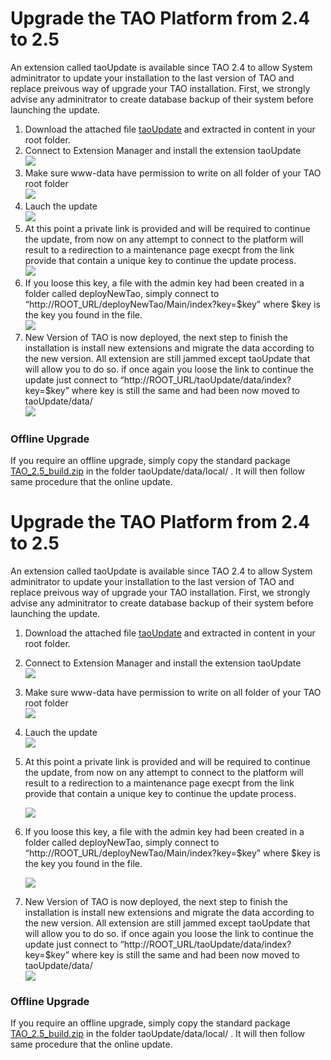 <!--
created_at: '2014-07-14 18:04:23'
updated_at: '2014-07-14 18:04:23'
authors:
    - 'Lionel Lecaque'
-->

Upgrade the TAO Platform from 2.4 to 2.5
========================================

An extension called taoUpdate is available since TAO 2.4 to allow System adminitrator to update your installation to the last version of TAO and replace preivous way of upgrade your TAO installation. First, we strongly advise any adminitrator to create database backup of their system before launching the update.

1.  Download the attached file [taoUpdate](http://releases.taotesting.com/taoUpdate2.4-2.5.2.zip) and extracted in content in your root folder.
2.  Connect to Extension Manager and install the extension taoUpdate\
    ![](http://forge.taotesting.com/attachments/download/2568/S%C3%A9lection_045.png)
3.  Make sure www-data have permission to write on all folder of your TAO root folder\
    ![](http://forge.taotesting.com/attachments/download/2567/S%C3%A9lection_046.png)
4.  Lauch the update\
    ![](http://forge.taotesting.com/attachments/download/2566/S%C3%A9lection_047.png)
5.  At this point a private link is provided and will be required to continue the update, from now on any attempt to connect to the platform will result to a redirection to a maintenance page execpt from the link provide that contain a unique key to continue the update process.\
    ![](http://forge.taotesting.com/attachments/download/2570/S%C3%A9lection_048.png)
6.  If you loose this key, a file with the admin key had been created in a folder called deployNewTao, simply connect to “http://ROOT\_URL/deployNewTao/Main/index?key=\$key” where \$key is the key you found in the file.\
    ![](http://forge.taotesting.com/attachments/download/2571/S%C3%A9lection_049.png)
7.  New Version of TAO is now deployed, the next step to finish the installation is install new extensions and migrate the data according to the new version. All extension are still jammed except taoUpdate that will allow you to do so. if once again you loose the link to continue the update just connect to “http://ROOT\_URL/taoUpdate/data/index?key=\$key” where key is still the same and had been now moved to taoUpdate/data/\
    ![](http://forge.taotesting.com/attachments/download/2573/S%C3%A9lection_050.png)

### Offline Upgrade

If you require an offline upgrade, simply copy the standard package [TAO\_2.5\_build.zip](http://releases.taotesting.com/TAO_2.5_build.zip) in the folder taoUpdate/data/local/ . It will then follow same procedure that the online update.

Upgrade the TAO Platform from 2.4 to 2.5
========================================

An extension called taoUpdate is available since TAO 2.4 to allow System adminitrator to update your installation to the last version of TAO and replace preivous way of upgrade your TAO installation. First, we strongly advise any adminitrator to create database backup of their system before launching the update.

1.  Download the attached file [taoUpdate](http://releases.taotesting.com/taoUpdate2.4-2.5.2.zip) and extracted in content in your root folder.
2.  Connect to Extension Manager and install the extension taoUpdate\
    ![](http://forge.taotesting.com/attachments/download/2568/S%C3%A9lection_045.png)
3.  Make sure www-data have permission to write on all folder of your TAO root folder\
    ![](http://forge.taotesting.com/attachments/download/2567/S%C3%A9lection_046.png)
4.  Lauch the update\
    ![](http://forge.taotesting.com/attachments/download/2566/S%C3%A9lection_047.png)
5.  At this point a private link is provided and will be required to continue the update, from now on any attempt to connect to the platform will result to a redirection to a maintenance page execpt from the link provide that contain a unique key to continue the update process.<br/>

    ![](http://forge.taotesting.com/attachments/download/2570/S%C3%A9lection_048.png)
6.  If you loose this key, a file with the admin key had been created in a folder called deployNewTao, simply connect to “http://ROOT\_URL/deployNewTao/Main/index?key=\$key” where \$key is the key you found in the file.<br/>

    ![](http://forge.taotesting.com/attachments/download/2571/S%C3%A9lection_049.png)
7.  New Version of TAO is now deployed, the next step to finish the installation is install new extensions and migrate the data according to the new version. All extension are still jammed except taoUpdate that will allow you to do so. if once again you loose the link to continue the update just connect to “http://ROOT\_URL/taoUpdate/data/index?key=\$key” where key is still the same and had been now moved to taoUpdate/data/\
    ![](http://forge.taotesting.com/attachments/download/2573/S%C3%A9lection_050.png)

### Offline Upgrade

If you require an offline upgrade, simply copy the standard package [TAO\_2.5\_build.zip](http://releases.taotesting.com/TAO_2.5_build.zip) in the folder taoUpdate/data/local/ . It will then follow same procedure that the online update.


